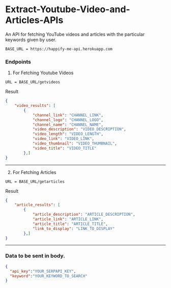 # Extract-Youtube-Video-and-Articles-APIs
An API for fetching YouTube videos and articles with the particular keywords given by user.
```
BASE_URL = https://happify-me-api.herokuapp.com
```

### Endpoints
1. For Fetching Youtube Videos
```
URL = BASE_URL/getvideos
```
Result
```json
{
    "video_results": [
        {
            "channel_link": "CHANNEL_LINK",
            "channel_logo": "CHANNEL_LOGO",
            "channel_name": "CHANNEL_NAME",
            "video_description": "VIDEO_DESCRIPTION",
            "video_length": "VIDEO_LENGTH",
            "video_link": "VIDEO_LINK",
            "video_thumbnail": "VIDEO_THUMBNAIL",
            "video_title": "VIDEO_TITLE"
        },]
}
```
---
2. For Fetching Articles
```
URL = BASE_URL/getarticles
```
Result
```json
{
    "article_results": [
        {
            "article_description": "ARTICLE_DESCRIPTION",
            "article_link": "ARTICLE_LINK",
            "article_title": "ARTICLE_TITLE",
            "link_to_display": "LINK_TO_DISPLAY"
        },]
}
```
---
### Data to be sent in body.
```json
{
  "api_key":"YOUR_SERPAPI_KEY",
  "keyword":"YOUR_KEYWORD_TO_SEARCH"
}
```
